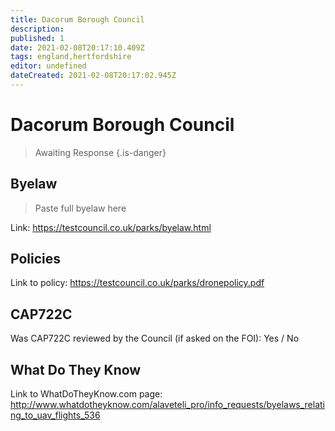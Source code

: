 ```yaml
---
title: Dacorum Borough Council
description:
published: 1
date: 2021-02-08T20:17:10.409Z
tags: england,hertfordshire
editor: undefined
dateCreated: 2021-02-08T20:17:02.945Z
---
```


# Dacorum Borough Council
>  Awaiting Response
> {.is-danger}

## Byelaw
> Paste full byelaw here

Link:
https://testcouncil.co.uk/parks/byelaw.html

## Policies
Link to policy:
https://testcouncil.co.uk/parks/dronepolicy.pdf

## CAP722C

Was CAP722C reviewed by the Council (if asked on the FOI): Yes / No

## What Do They Know

Link to WhatDoTheyKnow.com page:
http://www.whatdotheyknow.com/alaveteli_pro/info_requests/byelaws_relating_to_uav_flights_536

